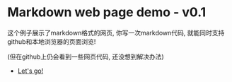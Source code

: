 
# Markdown web page demo - v0.1
这个例子展示了markdown格式的网页, 你写一次markdown代码, 就能同时支持github和本地浏览器的页面浏览!

(但在github上仍会看到一些网页代码, 还没想到解决办法)

- [Let's go!](main/Main.md)